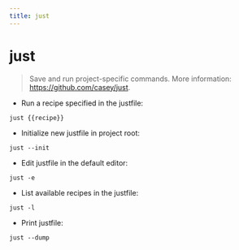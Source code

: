 ```yaml
---
title: just
---
```

# just

> Save and run project-specific commands.
> More information: <https://github.com/casey/just>.

- Run a recipe specified in the justfile:

`just {{recipe}}`

- Initialize new justfile in project root:

`just --init`

- Edit justfile in the default editor:

`just -e`

- List available recipes in the justfile:

`just -l`

- Print justfile:

`just --dump`
